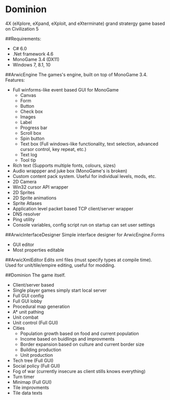 # Dominion

4X (eXplore, eXpand, eXploit, and eXterminate) grand stratergy game based on Civilization 5

##Requirements:
- C# 6.0
- .Net framework 4.6
- MonoGame 3.4 (DX11)
- Windows 7, 8.1, 10

##ArwicEngine
The games's engine, built on top of MonoGame 3.4.
Features:
- Full winforms-like event based GUI for MonoGame
  - Canvas
  - Form
  - Button
  - Check box
  - Images
  - Label
  - Progress bar
  - Scroll box
  - Spin button
  - Text box (Full windows-like functionality, text selection, advanced cursor control, key repeat, etc.)
  - Text log
  - Tool tip
- Rich text (Supports multiple fonts, colours, sizes)
- Audio wrappper and juke box (MonoGame's is broken)
- Custom content pack system. Useful for individual levels, mods, etc.
- 2D Camera
- Win32 cursor API wrapper
- 2D Sprites
- 2D Sprite animations
- Sprite Atlases
- Application level packet based TCP client/server wrapper
- DNS resolver
- Ping utility
- Console variables, config script run on startup can set user settings

##ArwicInterfaceDesigner
Simple interface designer for ArwicEngine.Forms
- GUI editor
- Most properties editable

##ArwicXmlEditor
Edits xml files (must specify types at compile time).  
Used for unit/tile/empire editing, useful for modding.

##Dominion
The game itself.
- Client/server based
- Single player games simply start local server
- Full GUI config
- Full GUI lobby
- Procedural map generation
- A* unit pathing
- Unit combat
- Unit control (Full GUI)
- Cities
  - Population growth based on food and current population
  - Income based on buidlings and improvments
  - Border expansion based on culture and current border size
  - Building production
  - Unit production
- Tech tree (Full GUI)
- Social policy (Full GUI)
- Fog of war (currently insecure as client stills knows everything)
- Turn timer
- Minimap (Full GUI)
- Tile improvments
- Tile data texts
